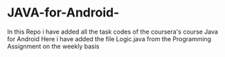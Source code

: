 # JAVA-for-Android-
In this Repo i have added all the task codes of the coursera's course Java for Android
Here i have added the file Logic.java from the Programming Assignment on the weekly basis
